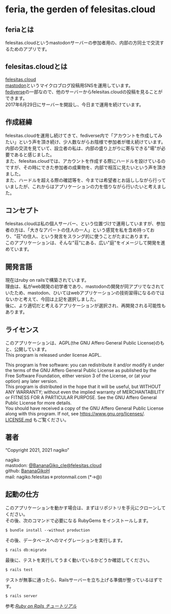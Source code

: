 # feria, the gerden of felesitas.cloud

## feriaとは

felesitas.cloudというmastodonサーバーの参加者用の、内部の方同士で交流するためのアプリです。

## felesitas.cloudとは

[felesitas.cloud](https://felesitas.cloud/)<br>
[mastodon](https://github.com/mastodon/mastodon)というマイクロブログ投稿用SNSを運用しています。<br>
[fediverse](https://ja.wikipedia.org/wiki/Fediverse)の一部なので、他のサーバーからfelesitas.cloudの投稿を見ることができます。<br>
2017年6月29日にサーバーを開設し、今日まで運用を続けています。<br>

## 作成経緯

felesitas.cloudを運用し続けてきて、fediverse内で「アカウントを作成してみたい」という声を頂き続け、少人数ながらお陰様で参加者が増え続けています。<br>
内部の交流を見ていて、設立者の私は、内部の盛り上がりに寄与できる"場"が必要であると感じました。<br>
また、felesitas.cloudでは、アカウントを作成する際にハードルを設けているのですが、その時にできた参加者の成果物を、内部で相互に見たいという声を頂きました。<br>
また、ハードルを超える際の確認等を、今までは希望者とお話ししながら行っていましたが、これからはアプリケーションの力を借りながら行いたいと考えました。<br>

## コンセプト

felesitas.cloudは私の個人サーバー、という位置づけで運用していますが、参加者の方は、「大きなアパートの住人の一人」という感覚を私を含め持っており、"荘"の住人、という発言をスラング的に使うことがたまにあります。<br>
このアプリケーションは、そんな"荘"にある、広い"庭"をイメージして開発を進めています。<br>

## 開発言語

現在はruby on railsで構築されています。<br>
理由は、私がweb開発の初学者であり、mastodonの開発が同アプリでなされていたため、mastodon、ひいてはwebアプリケーションの技術習得になるのではないかと考えて、今回は上記を選択しました。<br>
後に、より適切だと考えるアプリケーションが選択され、再開発される可能性もあります。<br>

## ライセンス

このアプリケーションは、AGPL(the GNU Affero General Public License)のもと、公開しています。<br>
This program is released under license AGPL.<br>

This program is free software: you can redistribute it and/or modify it under the terms of the GNU Affero General Public License as published by the Free Software Foundation, either version 3 of the License, or (at your option) any later version.<br>
This program is distributed in the hope that it will be useful, but WITHOUT ANY WARRANTY; without even the implied warranty of MERCHANTABILITY or FITNESS FOR A PARTICULAR PURPOSE.  See the GNU Affero General Public License for more details.<br>
You should have received a copy of the GNU Affero General Public License along with this program.  If not, see <https://www.gnu.org/licenses/>.<br>
[LICENSE.md](LICENSE.md) もご覧ください。<br>

## 著者
“Copyright 2021, 2021 nagiko”<br>

nagiko<br>
mastodon: [@BananaGiko_cle@felesitas.cloud](https://felesitas.cloud/@BananaGiko_cle)<br>
github: [BananaGikoH](https://github.com/BananaGikoH)<br>
mail: nagiko.felesitas＊protonmail.com (*→@)<br>

## 起動の仕方

このアプリケーションを動かす場合は、まずはリポジトリを手元にクローンしてください。<br>
その後、次のコマンドで必要になる RubyGems をインストールします。<br>

```
$ bundle install --without production
```

その後、データベースへのマイグレーションを実行します。<br>

```
$ rails db:migrate
```

最後に、テストを実行してうまく動いているかどうか確認してください。<br>

```
$ rails test
```

テストが無事に通ったら、Railsサーバーを立ち上げる準備が整っているはずです。<br>

```
$ rails server
```

参考:[*Ruby on Rails チュートリアル*](https://railstutorial.jp/)<br>